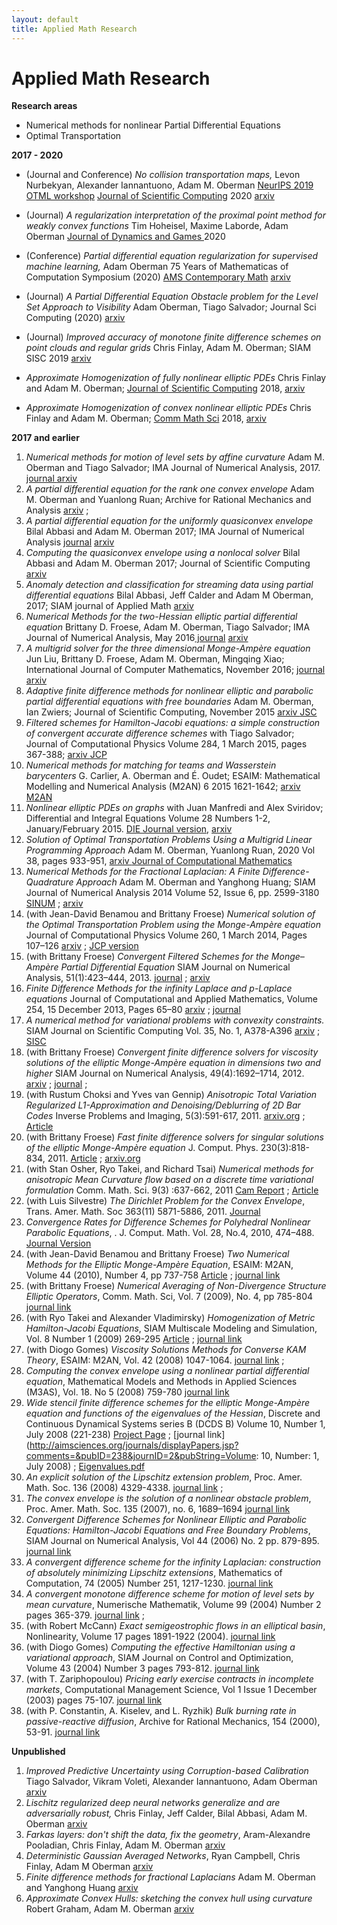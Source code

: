 ```yaml
---
layout: default
title: Applied Math Research
---
```


# Applied Math Research
**Research areas**
- Numerical methods for nonlinear Partial Differential Equations
- Optimal Transportation

**2017 - 2020**
- (Journal and Conference) *No collision transportation maps,* Levon Nurbekyan, Alexander Iannantuono, Adam M. Oberman [NeurIPS 2019 OTML workshop](https://sites.google.com/view/otml2019/schedule) [Journal of Scientific Computing](https://doi.org/10.1007/s10915-020-01143-x) 2020 [arxiv](https://arxiv.org/abs/1912.02317)
- (Journal) *A regularization interpretation of the proximal point method for weakly convex functions* Tim Hoheisel, Maxime Laborde, Adam Oberman  [Journal of Dynamics and Games ](http://dx.doi.org/10.3934/jdg.2020005)2020
-  (Conference) *Partial differential equation regularization for supervised machine learning,* Adam Oberman 75 Years of Mathematicas of Computation Symposium (2020) [AMS Contemporary Math](https://www.ams.org/books/conm/) [arxiv](http://arxiv.org/abs/1910.01612)
-   (Journal) *A Partial Differential Equation Obstacle problem for the Level Set Approach to Visibility* Adam Oberman, Tiago Salvador; Journal Sci Computing (2020) [arxiv](https://arxiv.org/abs/1908.00578)

- (Journal) *Improved accuracy of monotone finite difference schemes on point clouds and regular grids* Chris Finlay, Adam M. Oberman; SIAM SISC 2019 [arxiv](https://arxiv.org/abs/1807.05150)
-  *Approximate Homogenization of fully nonlinear elliptic PDEs* Chris Finlay and Adam M. Oberman; [Journal of Scientific Computing](https://link.springer.com/journal/10915) 2018, [arxiv ](https://arxiv.org/abs/1710.10311)
-   *Approximate Homogenization of convex nonlinear elliptic PDEs* Chris Finlay and Adam M. Oberman; [Comm Math Sci](http://intlpress.com/site/pub/pages/journals/items/cms/_home/_main/) 2018, [arxiv ](https://arxiv.org/abs/1710.10309)

**2017 and earlier**

1. *Numerical methods for motion of level sets by affine curvature* Adam M. Oberman and Tiago Salvador; IMA Journal of Numerical Analysis, 2017. [journal ](https://doi.org/10.1093/imanum/drx045) [arxiv](https://arxiv.org/abs/1610.08831)
2. *A partial differential equation for the rank one convex envelope* Adam M. Oberman and Yuanlong Ruan; Archive for Rational Mechanics and Analysis  [arxiv](http://arxiv.org/abs/1605.03155) ;
3. *A partial differential equation for the uniformly quasiconvex envelope* Bilal Abbasi and Adam M. Oberman 2017; IMA Journal of Numerical Analysis [journal](https://academic.oup.com/imajna/advance-article/doi/10.1093/imanum/drx068/4641667?guestAccessKey=85c7c7eb-6de2-44f6-bb17-564119681478) [arxiv](https://arxiv.org/abs/1612.06813)
4. *Computing the quasiconvex envelope using a nonlocal solver* Bilal Abbasi and Adam M. Oberman 2017; Journal of Scientific Computing [arxiv](https://arxiv.org/abs/1612.05584)
5. *Anomaly detection and classification for streaming data using partial differential equations* Bilal Abbasi, Jeff Calder and Adam M Oberman, 2017; SIAM journal of Applied Math [arxiv ](https://arxiv.org/abs/1608.04348)
6. *Numerical Methods for the two-Hessian elliptic partial differential equation* Brittany D. Froese, Adam M. Oberman, Tiago Salvador; IMA Journal of Numerical Analysis, May 2016[ ﻿journal﻿](http://dx.doi.org/10.1093/imanum/drw007) [arxiv](http://arxiv.org/abs/1502.04969)
7. *A multigrid solver for the three dimensional Monge-Ampère equation* Jun Liu, Brittany D. Froese, Adam M. Oberman, Mingqing Xiao; International Journal of Computer Mathematics, November 2016;  [journal ](http://dx.doi.org/10.1080/00207160.2016.1247443)[arxiv ](http://arxiv.org/abs/1411.7018)
8. *Adaptive finite difference methods for nonlinear elliptic and parabolic partial differential equations with free boundaries* Adam M. Oberman, Ian Zwiers; Journal of Scientific Computing, November 2015 [arxiv ](http://arxiv.org/abs/1412.3057)[JSC](http://dx.doi.org/10.1007/s10915-015-0137-x)﻿
9. *Filtered schemes for Hamilton-Jacobi equations: a simple construction of convergent accurate difference schemes* with Tiago Salvador; Journal of Computational Physics Volume 284, 1 March 2015, pages 367-388; [arxiv ](http://arxiv.org/abs/1411.3205)[JCP ](http://dx.doi.org/10.1016/j.jcp.2014.12.039)
10. *Numerical methods for matching for teams and Wasserstein barycenters* G. Carlier, A. Oberman and É. Oudet; ESAIM: Mathematical Modelling and Numerical Analysis (M2AN) 6 2015 1621-1642; [arxiv](http://arxiv.org/abs/1411.3602)[ M2AN](http://dx.doi.org/10.1051/m2an/2015033)
11. *Nonlinear elliptic PDEs on graphs* with Juan Manfredi and Alex Sviridov; Differential and Integral Equations Volume 28 Numbers 1-2, January/February 2015. [DIE Journal version](http://projecteuclid.org/euclid.die/1418310422), [arxiv](http://arxiv.org/abs/1212.0834)
12. *Solution of Optimal Transportation Problems Using a Multigrid Linear Programming Approach* Adam M. Oberman, Yuanlong Ruan, 2020 Vol 38, pages 933-951, [arxiv ](http://arxiv.org/abs/1509.03668) [Journal of Computational Mathematics](https://doi.org/10.4208/jcm.1907-m2017-0224)
13. *Numerical Methods for the Fractional Laplacian: A Finite Difference-Quadrature Approach* Adam M. Oberman and Yanghong Huang; SIAM Journal of Numerical Analysis 2014 Volume 52, Issue 6, pp. 2599-3180 [SINUM](http://dx.doi.org/10.1137/140954040) ; [arxiv](http://arxiv.org/abs/1311.7691)
14. (with Jean-David Benamou and Brittany Froese) *Numerical solution of the Optimal Transportation Problem using the Monge-Ampère equation* Journal of Computational Physics Volume 260, 1 March 2014, Pages 107–126 [arxiv](http://arxiv.org/abs/1208.4870) ; [JCP version](http://www.sciencedirect.com/science/article/pii/S0021999113008140)
15. (with Brittany Froese) *Convergent Filtered Schemes for the Monge–Ampère Partial Differential Equation* SIAM Journal on Numerical Analysis, 51(1):423–444, 2013. [journal](http://dx.doi.org/10.1137/120875065) ; [arxiv](http://arxiv.org/abs/1204.5798)
16. *Finite Difference Methods for the infinity Laplace and p-Laplace equations* Journal of Computational and Applied Mathematics, Volume 254, 15 December 2013, Pages 65–80 [arxiv](http://arxiv.org/abs/1107.5278) ; [journal](http://dx.doi.org/10.1016/j.cam.2012.11.023)
17. *A numerical method for variational problems with convexity constraints.* SIAM Journal on Scientific Computing Vol. 35, No. 1, A378-A396 [arxiv](http://arxiv.org/abs/1107.5290) ; [SISC ](http://dx.doi.org/10.1137/120869973)
18. (with Brittany Froese) *Convergent finite difference solvers for viscosity solutions of the elliptic Monge-Ampère equation in dimensions two and higher* SIAM Journal on Numerical Analysis, 49(4):1692–1714, 2012. [arxiv](http://arxiv.org/abs/1007.0765v2) ; [journal](http://dx.doi.org/10.1137/100803092) ;
19. (with Rustum Choksi and Yves van Gennip) *Anisotropic Total Variation Regularized L1-Approximation and Denoising/Deblurring of 2D Bar Codes* Inverse Problems and Imaging, 5(3):591-617, 2011. [arxiv.org](http://arxiv.org/abs/1007.1035v1) ; [Article](http://dx.doi.org/10.3934/ipi.2011.5.591)
20. (with Brittany Froese) *Fast finite difference solvers for singular solutions of the elliptic Monge-Ampère equation* J. Comput. Phys. 230(3):818-834, 2011. [Article](http://dx.doi.org/10.1016/j.jcp.2010.10.020) ; [arxiv.org](http://arxiv.org/abs/1006.5748v2)
21. (with Stan Osher, Ryo Takei, and Richard Tsai) *Numerical methods for anisotropic Mean Curvature flow based on a discrete time variational formulation* Comm. Math. Sci. 9(3) :637-662, 2011 [Cam Report](ftp://ftp.math.ucla.edu/pub/camreport/cam10-21.pdf) ; [Article](http://www.intlpress.com/CMS/2011/issue9-3/)
22. (with Luis Silvestre) *The Dirichlet Problem for the Convex Envelope*, Trans. Amer. Math. Soc 363(11) 5871-5886, 2011. [Journal](http://dx.doi.org/10.1090/S0002-9947-2011-05240-2)
23. *Convergence Rates for Difference Schemes for Polyhedral Nonlinear Parabolic Equations*, . J. Comput. Math. Vol. 28, No.4, 2010, 474–488. [Journal Version](http://wiki.math.mcgill.ca/dokuwiki/lib/exe/fetch.php/personal/staff/aoberman/polyhedralparabolicjv.pdf)
24. (with Jean-David Benamou and Brittany Froese) *Two Numerical Methods for the Elliptic Monge-Ampère Equation*, ESAIM: M2AN, Volume 44 (2010), Number 4, pp 737-758 [Article](http://wiki.math.mcgill.ca/dokuwiki/lib/exe/fetch.php/personal/staff/aoberman/mongeampere.pdf) ; [journal link](http://dx.doi.org/10.1051/m2an/2010017)
25. (with Brittany Froese) *Numerical Averaging of Non-Divergence Structure Elliptic Operators*, Comm. Math. Sci, Vol. 7 (2009), No. 4, pp 785-804  [journal link](http://www.intlpress.com/CMS/2009/issue7-4/)
26. (with Ryo Takei and Alexander Vladimirsky) *Homogenization of Metric Hamilton-Jacobi Equations*, SIAM Multiscale Modeling and Simulation, Vol. 8 Number 1 (2009) 269-295 [Article](https://www.dropbox.com/s/7nz2mxjbof3uczi/MetricHomog.pdf?dl=0) ; [journal link](http://dx.doi.org/10.1137/080743019)
27. (with Diogo Gomes) *Viscosity Solutions Methods for Converse KAM Theory*, ESAIM: M2AN, Vol. 42 (2008) 1047-1064. [journal link](http://dx.doi.org/10.1051/m2an:2008035) ;
28. *Computing the convex envelope using a nonlinear partial differential equation*, Mathematical Models and Methods in Applied Sciences (M3AS), Vol. 18. No 5 (2008) 759-780 [journal link](http://dx.doi.org/doi:10.1142/S0218202508002851) 
29. *Wide stencil finite difference schemes for the elliptic Monge-Ampère equation and functions of the eigenvalues of the Hessian*, Discrete and Continuous Dynamical Systems series B (DCDS B) Volume 10, Number 1, July 2008 (221-238) [Project Page](http://wiki.math.mcgill.ca/dokuwiki/doku.php/personal/staff/aoberman/finite_difference_schemes_for_the_monge-ampere_equation) ; [journal link](http://aimsciences.org/journals/displayPapers.jsp?comments=&pubID=238&journID=2&pubString=Volume: 10, Number: 1, July 2008) ; [Eigenvalues.pdf](https://www.dropbox.com/s/eu80pegcb82mta0/Eigenvalues.pdf?dl=0)
30. *An explicit solution of the Lipschitz extension problem*, Proc. Amer. Math. Soc. 136 (2008) 4329-4338. [journal link](http://dx.doi.org/10.1090/S0002-9939-08-09457-4) ;
31. *The convex envelope is the solution of a nonlinear obstacle problem*, Proc. Amer. Math. Soc. 135 (2007), no. 6, 1689–1694 [journal link](http://dx.doi.org/10.1090/S0002-9939-07-08887-9) 
32. *Convergent Difference Schemes for Nonlinear Elliptic and Parabolic Equations:  Hamilton-Jacobi Equations and Free Boundary Problems*, SIAM Journal on Numerical Analysis, Vol 44 (2006) No. 2 pp. 879-895. [journal link](http://dx.doi.org/10.1137/S0036142903435235)
33. *A convergent difference scheme for the infinity Laplacian: construction of absolutely minimizing Lipschitz extensions*, Mathematics of Computation, 74 (2005) Number 251, 1217-1230. [journal link](http://dx.doi.org/10.1090/S0025-5718-04-01688-6)
34. *A convergent monotone difference scheme for motion of level sets by mean curvature*, Numerische Mathematik, Volume 99 (2004) Number 2 pages 365-379. [journal link](http://dx.doi.org/10.1007/s00211-004-0566-1) ;
35. (with Robert McCann) *Exact semigeostrophic flows in an elliptical basin*, Nonlinearity, Volume 17 pages 1891-1922 (2004). [journal link](http://dx.doi.org/10.1088/0951-7715/17/5/017)
36. (with Diogo Gomes) *Computing the effective Hamiltonian using a variational approach*, SIAM Journal on Control and Optimization, Volume 43 (2004) Number 3 pages 793-812. [journal link](http://dx.doi.org/10.1137/S0363012902417620)
37. (with T. Zariphopoulou) *Pricing early exercise contracts in incomplete markets*, Computational Management Science, Vol 1 Issue 1 December (2003) pages 75-107. [journal link](http://dx.doi.org/10.1007/s10287-003-0005-2)
38. (with P. Constantin, A. Kiselev, and L. Ryzhik) *Bulk burning rate in passive-reactive diffusion*, Archive for Rational Mechanics, 154 (2000), 53-91. [journal link](http://dx.doi.org/10.1007/s002050000090)

**Unpublished** 

1. *Improved Predictive Uncertainty using Corruption-based Calibration* Tiago Salvador, Vikram Voleti, Alexander Iannantuono, Adam Oberman [arxiv](https://arxiv.org/abs/2106.03762)
2. *Lischitz regularized deep neural networks generalize and are adversarially robust,* Chris Finlay, Jeff Calder, Bilal Abbasi, Adam M. Oberman [arxiv ](https://arxiv.org/abs/1808.09540)
3. *Farkas layers: don't shift the data, fix the geometry*, Aram-Alexandre Pooladian, Chris Finlay, Adam M. Oberman [arxiv](https://arxiv.org/abs/1910.02840)
4. *Deterministic Gaussian Averaged Networks*, Ryan Campbell, Chris Finlay, Adam M Oberman [arxiv](https://arxiv.org/abs/2006.06061)
5. *Finite difference methods for fractional Laplacians* Adam M. Oberman and Yanghong Huang [arxiv](https://arxiv.org/abs/1611.00164)
6. *Approximate Convex Hulls: sketching the convex hull using curvature* Robert Graham, Adam M. Oberman [arxiv](https://arxiv.org/abs/1703.01350)
